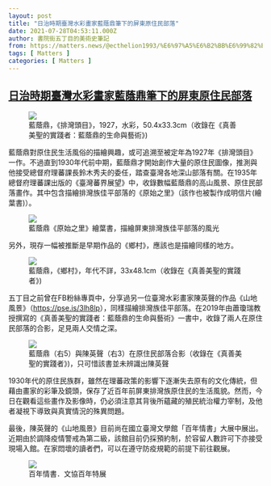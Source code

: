 ```yaml
---
layout: post
title: "日治時期臺灣水彩畫家藍蔭鼎筆下的屏東原住民部落"
date: 2021-07-28T04:53:11.000Z
author: 書院街五丁目的美術史筆記
from: https://matters.news/@ecthelion1993/%E6%97%A5%E6%B2%BB%E6%99%82%E6%9C%9F%E8%87%BA%E7%81%A3%E6%B0%B4%E5%BD%A9%E7%95%AB%E5%AE%B6%E8%97%8D%E8%94%AD%E9%BC%8E%E7%AD%86%E4%B8%8B%E7%9A%84%E5%B1%8F%E6%9D%B1%E5%8E%9F%E4%BD%8F%E6%B0%91%E9%83%A8%E8%90%BD-bafyreice6x557q4ixdwjyd6mawm3qpfasze6mvk356ss6xgnj2fx4j6wva
tags: [ Matters ]
categories: [ Matters ]
---
```

<!--1627447991000-->
[日治時期臺灣水彩畫家藍蔭鼎筆下的屏東原住民部落](https://matters.news/@ecthelion1993/%E6%97%A5%E6%B2%BB%E6%99%82%E6%9C%9F%E8%87%BA%E7%81%A3%E6%B0%B4%E5%BD%A9%E7%95%AB%E5%AE%B6%E8%97%8D%E8%94%AD%E9%BC%8E%E7%AD%86%E4%B8%8B%E7%9A%84%E5%B1%8F%E6%9D%B1%E5%8E%9F%E4%BD%8F%E6%B0%91%E9%83%A8%E8%90%BD-bafyreice6x557q4ixdwjyd6mawm3qpfasze6mvk356ss6xgnj2fx4j6wva)
------

<div>
<figure class="image"><img src="https://assets.matters.news/embed/db9fc81f-fd46-4dd2-9292-740f63e32866.jpeg" data-asset-id="db9fc81f-fd46-4dd2-9292-740f63e32866" referrerpolicy="no-referrer"><figcaption><span>藍蔭鼎，《排灣頭目》，1927，水彩，50.4x33.3cm（收錄在《真善美聖的實踐者：藍蔭鼎的生命與藝術》)</span></figcaption></figure><p>藍蔭鼎對原住民生活風俗的描繪興趣，或可追溯至被定年為1927年《排灣頭目》一作。不過直到1930年代前中期，藍蔭鼎才開始創作大量的原住民圖像，推測與他接受總督府理蕃課長鈴木秀夫的委任，踏查臺灣各地深山部落有關。在1935年總督府理蕃課出版的《臺灣蕃界展望》中，收錄數幅藍蔭鼎的高山風景、原住民部落畫作。其中包含描繪排灣族佳平部落的《原始之里》（該作也被製作成明信片(繪葉書)）。</p><figure class="image"><img src="https://assets.matters.news/embed/b4f9aedd-f8f0-4d9d-a307-dd6630243a12.jpeg" data-asset-id="b4f9aedd-f8f0-4d9d-a307-dd6630243a12" referrerpolicy="no-referrer"><figcaption><span>藍蔭鼎《原始之里》繪葉書，描繪屏東排灣族佳平部落的風光</span></figcaption></figure><p>另外，現存一幅被推斷是早期作品的《鄉村》，應該也是描繪同樣的地方。</p><figure class="image"><img src="https://assets.matters.news/embed/1d002eec-8561-4a94-9669-4125c727dfb4.jpeg" data-asset-id="1d002eec-8561-4a94-9669-4125c727dfb4" referrerpolicy="no-referrer"><figcaption><span>藍蔭鼎，《鄉村》，年代不詳，33x48.1cm（收錄在《真善美聖的實踐者》)</span></figcaption></figure><p>五丁目之前曾在FB粉絲專頁中，分享過另一位臺灣水彩畫家陳英聲的作品《山地風景》（<a href="https://pse.is/3lh8lp" target="_blank">https://pse.is/3lh8lp</a>），同樣描繪排灣族佳平部落。在2019年由蕭瓊瑞教授撰寫的《真善美聖的實踐者：藍蔭鼎的生命與藝術》一書中，收錄了兩人在原住民部落的合影，足見兩人交情之深。</p><figure class="image"><img src="https://assets.matters.news/embed/5adca1a7-9be9-41ea-bf6f-7c6d7753ac4a.jpeg" data-asset-id="5adca1a7-9be9-41ea-bf6f-7c6d7753ac4a" referrerpolicy="no-referrer"><figcaption><span>藍蔭鼎（右5）與陳英聲（右3）在原住民部落合影（收錄在《真善美聖的實踐者》)，只可惜該書並未辨識出陳英聲</span></figcaption></figure><p>1930年代的原住民族群，雖然在理蕃政策的影響下逐漸失去原有的文化傳統，但藉由畫家的彩筆及鏡頭，保存了近百年前屏東排灣族原住民的生活風貌。然而，今日在觀看這些畫作及影像時，仍必須注意其背後所蘊藏的殖民統治權力宰制，及他者凝視下導致與真實情況的殊異問題。</p><p>最後，陳英聲的《山地風景》目前尚在國立臺灣文學館「百年情書」大展中展出。近期由於調降疫情警戒為第二級，該館目前仍採預約制，於容留人數許可下亦接受現場入館。在家悶壞的讀者們，可以在遵守防疫規範的前提下前往觀展。</p><figure class="image"><img src="https://assets.matters.news/embed/abd7e139-620b-4fba-927a-a1f301400586.jpeg" data-asset-id="abd7e139-620b-4fba-927a-a1f301400586" referrerpolicy="no-referrer"><figcaption><span>百年情書．文協百年特展</span></figcaption></figure><p><br></p>
</div>
